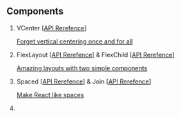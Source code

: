 
## Components
1. VCenter [[API Rerefence](reference/vcenter.md)] 
  
   [Forget vertical centering once and for all](1.vcenter.md)
  
2. FlexLayout [[API Rerefence](reference/flexlayout.md)] & FlexChild [[API Rerefence](reference/flexchild.md)]
              
   [Amazing layouts with two simple components](2.flexlayout.md)
  
3. Spaced [[API Rerefence](reference/spaced.md)] & Join [[API Rerefence](reference/join.md)]
              
   [Make React like spaces](3.join.md)
  

4. 

